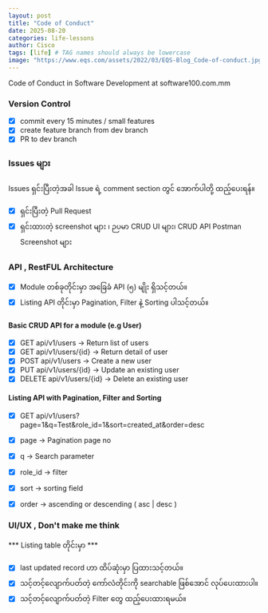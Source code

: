 ```yaml
---
layout: post
title: "Code of Conduct"
date: 2025-08-20
categories: life-lessons
author: Cisco
tags: [life] # TAG names should always be lowercase
image: "https://www.eqs.com/assets/2022/03/EQS-Blog_Code-of-conduct.jpg"
---
```


Code of Conduct in Software Development at software100.com.mm


### Version Control

- [x] commit every 15 minutes / small features  
- [x] create feature branch from dev branch
- [x] PR to dev branch

### Issues များ

Issues ရှင်းပြီးတဲ့အခါ Issue ရဲ့ comment section တွင် အောက်ပါတို့ ထည့်ပေးရန်။
- [x] ရှင်းပြီးတဲ့ Pull Request 
- [x] ရှင်းထားတဲ့ screenshot များ ၊ ဉပမာ CRUD UI များ၊ CRUD API Postman Screenshot များ

### API , RestFUL Architecture

- [x] Module တစ်ခုတိုင်းမှာ အခြေခံ API (၅) မျိုး ရှိသင့်တယ်။
- [x] Listing API တိုင်းမှာ Pagination, Filter နဲ့ Sorting ပါသင့်တယ်။

#### Basic CRUD API for a module (e.g User)

- [x] GET api/v1/users -> Return list of users
- [x] GET api/v1/users/{id} -> Return detail of user
- [x] POST api/v1/users -> Create a new user
- [x] PUT api/v1/users/{id} -> Update an existing user
- [x] DELETE api/v1/users/{id} -> Delete an existing user

#### Listing API with Pagination, Filter and Sorting

- [x] GET api/v1/users?page=1&q=Test&role_id=1&sort=created_at&order=desc

- [x] page -> Pagination page no
- [x] q -> Search parameter
- [x] role_id -> filter 
- [x] sort -> sorting field
- [x] order -> ascending or descending ( asc | desc )


### UI/UX , Don't make me think 
*** Listing table တိုင်းမှာ ***
- [x] last updated record ဟာ ထိပ်ဆုံးမှာ ပြထားသင့်တယ်။
- [x] သင့်တင့်လျောက်ပတ်တဲ့ ကော်လံတိုင်းကို searchable ဖြစ်အောင် လုပ်ပေးထားပါ။
- [x] သင့်တင့်လျောက်ပတ်တဲ့ Filter တွေ ထည့်ပေးထားရမယ်။
